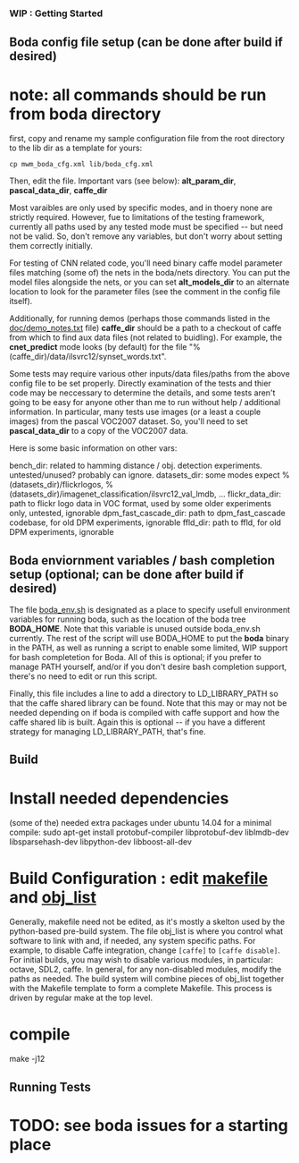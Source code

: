 ### WIP : Getting Started

## Boda config file setup (can be done after build if desired)
# note: all commands should be run from boda directory 

first, copy and rename my sample configuration file from the root directory to the lib dir as a template for yours:

    cp mwm_boda_cfg.xml lib/boda_cfg.xml

Then, edit the file. Important vars (see below): **alt_param_dir**, **pascal_data_dir**, **caffe_dir**

Most varaibles are only used by specific modes, and in thoery none are strictly required. However, fue to limitations of the testing framework, currently all paths used by any tested mode must be specified -- but need not be valid. So, don't remove any variables, but don't worry about setting them correctly initially. 

For testing of CNN related code, you'll need binary caffe model parameter files matching (some of) the nets in the boda/nets directory. You can put the model files alongside the nets, or you can set **alt_models_dir** to an alternate location to look for the parameter files (see the comment in the config file itself).

Additionally, for running demos (perhaps those commands listed in the [doc/demo_notes.txt](doc/demo_notes.txt) file) **caffe_dir** should be a path to a checkout of caffe from which to find aux data files (not related to buidling). For example, the **cnet_predict** mode looks (by default) for the file "%(caffe_dir)/data/ilsvrc12/synset_words.txt".

Some tests may require various other inputs/data files/paths from the above config file to be set properly. Directly examination of the tests and thier code may be neccessary to determine the details, and some tests aren't going to be easy for anyone other than me to run without help / additional information. In particular, many tests use images (or a least a couple images) from the pascal VOC2007 dataset. So, you'll need to set **pascal_data_dir** to a copy of the VOC2007 data.

Here is some basic information on other vars:

bench_dir: related to hamming distance / obj. detection experiments. untested/unused? probably can ignore.
datasets_dir: some modes expect %(datasets_dir)/flickrlogos, %(datasets_dir)/imagenet_classification/ilsvrc12_val_lmdb, ...
flickr_data_dir: path to flickr logo data in VOC format, used by some older experiments only, untested, ignorable
dpm_fast_cascade_dir: path to dpm_fast_cascade codebase, for old DPM experiments, ignorable
ffld_dir: path to ffld, for old DPM experiments, ignorable

## Boda enviornment variables / bash completion setup (optional; can be done after build if desired)

The file [boda_env.sh](boda_env.sh) is designated as a place to specify usefull environment variables for running boda, such as the location of the boda tree **BODA_HOME**. Note that this variable is unused outside boda_env.sh currently. The rest of the script will use BODA_HOME to put the **boda** binary in the PATH, as well as running a script to enable some limited, WIP support for bash completetion for Boda. All of this is optional; if you prefer to manage PATH yourself, and/or if you don't desire bash completion support, there's no need to edit or run this script.

Finally, this file includes a line to add a directory to LD_LIBRARY_PATH so that the caffe shared library can be found. Note that this may or may not be needed depending on if boda is compiled with caffe support and how the caffe shared lib is built. Again this is optional -- if you have a different strategy for managing LD_LIBRARY_PATH, that's fine.

## Build

# Install needed dependencies

(some of the) needed extra packages under ubuntu 14.04 for a minimal compile:
sudo apt-get install protobuf-compiler libprotobuf-dev liblmdb-dev libsparsehash-dev libpython-dev libboost-all-dev

# Build Configuration : edit [makefile](makefile) and [obj_list](obj_list)

Generally, makefile need not be edited, as it's mostly a skelton used by the python-based pre-build system.
The file obj_list is where you control what software to link with and, if needed, any system specific paths. 
For example, to disable Caffe integration, change `[caffe]` to `[caffe disable]`. 
For initial builds, you may wish to disable various modules, in particular: octave, SDL2, caffe.
In general, for any non-disabled modules, modify the paths as needed. 
The build system will combine pieces of obj_list together with the Makefile template to form a complete Makefile.
This process is driven by regular make at the top level.

# compile

make -j12

## Running Tests

# TODO: see boda issues for a starting place







